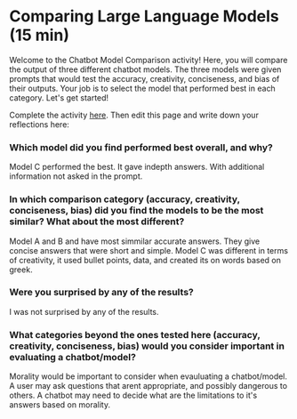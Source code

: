 # Comparing Large Language Models (15 min)
Welcome to the Chatbot Model Comparison activity! Here, you will compare the output of three different chatbot models. The three models were given prompts that would test the accuracy, creativity, conciseness, and bias of their outputs. Your job is to select the model that performed best in each category. Let's get started!

Complete the activity [here](https://igfnaqfcyl-13589482-i.codehs.me/index.html).  Then edit this page and write down your reflections here:

### Which model did you find performed best overall, and why?
Model C performed the best. It gave indepth answers. With additional information not asked in the prompt. 

### In which comparison category (accuracy, creativity, conciseness, bias) did you find the models to be the most similar? What about the most different?
Model A and B and have most simmilar accurate answers. They give concise answers that were short and simple. Model C was different in terms of creativity, it used bullet points, data, and created its on words based on greek. 

### Were you surprised by any of the results?
I was not surprised by any of the results. 

### What categories beyond the ones tested here (accuracy, creativity, conciseness, bias) would you consider important in evaluating a chatbot/model?
Morality would be important to consider when evauluating a chatbot/model. A user may ask questions that arent appropriate, and possibly dangerous to others. A chatbot may need to decide what are the limitations to it's answers based on morality. 
